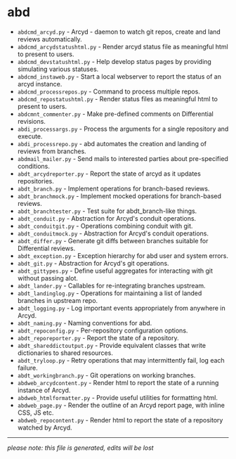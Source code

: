 # abd
* `abdcmd_arcyd.py` -
Arcyd - daemon to watch git repos, create and land reviews automatically.
* `abdcmd_arcydstatushtml.py` -
Render arcyd status file as meaningful html to present to users.
* `abdcmd_devstatushtml.py` -
Help develop status pages by providing simulating various statuses.
* `abdcmd_instaweb.py` -
Start a local webserver to report the status of an arcyd instance.
* `abdcmd_processrepos.py` -
Command to process multiple repos.
* `abdcmd_repostatushtml.py` -
Render status files as meaningful html to present to users.
* `abdcmnt_commenter.py` -
Make pre-defined comments on Differential revisions.
* `abdi_processargs.py` -
Process the arguments for a single repository and execute.
* `abdi_processrepo.py` -
abd automates the creation and landing of reviews from branches.
* `abdmail_mailer.py` -
Send mails to interested parties about pre-specified conditions.
* `abdt_arcydreporter.py` -
Report the state of arcyd as it updates repositories.
* `abdt_branch.py` -
Implement operations for branch-based reviews.
* `abdt_branchmock.py` -
Implement mocked operations for branch-based reviews.
* `abdt_branchtester.py` -
Test suite for abdt_branch-like things.
* `abdt_conduit.py` -
Abstraction for Arcyd's conduit operations.
* `abdt_conduitgit.py` -
Operations combining conduit with git.
* `abdt_conduitmock.py` -
Abstraction for Arcyd's conduit operations.
* `abdt_differ.py` -
Generate git diffs between branches suitable for Differential reviews.
* `abdt_exception.py` -
Exception hierarchy for abd user and system errors.
* `abdt_git.py` -
Abstraction for Arcyd's git operations.
* `abdt_gittypes.py` -
Define useful aggregates for interacting with git without passing alot.
* `abdt_lander.py` -
Callables for re-integrating branches upstream.
* `abdt_landinglog.py` -
Operations for maintaining a list of landed branches in upstream repo.
* `abdt_logging.py` -
Log important events appropriately from anywhere in Arcyd.
* `abdt_naming.py` -
Naming conventions for abd.
* `abdt_repoconfig.py` -
Per-repository configuration options.
* `abdt_reporeporter.py` -
Report the state of a repository.
* `abdt_shareddictoutput.py` -
Provide equivalent classes that write dictionaries to shared resources.
* `abdt_tryloop.py` -
Retry operations that may intermittently fail, log each failure.
* `abdt_workingbranch.py` -
Git operations on working branches.
* `abdweb_arcydcontent.py` -
Render html to report the state of a running instance of Arcyd.
* `abdweb_htmlformatter.py` -
Provide useful utilities for formatting html.
* `abdweb_page.py` -
Render the outline of an Arcyd report page, with inline CSS, JS etc.
* `abdweb_repocontent.py` -
Render html to report the state of a repository watched by Arcyd.

-----
*please note: this file is generated, edits will be lost*
